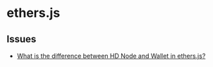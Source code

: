 # ethers.js

## Issues

- [What is the difference between HD Node and Wallet in ethers.js?](https://ethereum.stackexchange.com/questions/141410/what-is-the-difference-between-hd-node-and-wallet-in-ethers-js)
